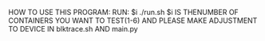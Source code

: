 HOW TO USE THIS PROGRAM:
RUN: $i ./run.sh
$i IS THENUMBER OF CONTAINERS YOU WANT TO TEST(1-6)
AND PLEASE MAKE ADJUSTMENT TO DEVICE IN blktrace.sh AND main.py

